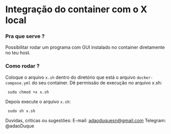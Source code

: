 # Integração do container com o X local

### Pra que serve ?
Possibilitar rodar um programa com GUI instalado no container diretamente no teu host.

### Como rodar ?
Coloque o arquivo `x.sh` dentro do diretório que está o arquivo `docker-compose.yml` do seu container.
Dê permissão de execução no arquivo x.sh:
``` shellscript
 sudo chmod +x x.sh
```

Depois execute o arquivo `x.sh`:
```
 sudo sh x.sh
```
Duvidas, criticas ou sugestões:
E-mail: adaoduquesn@gmail.com
Telegram: @adaoDuque 